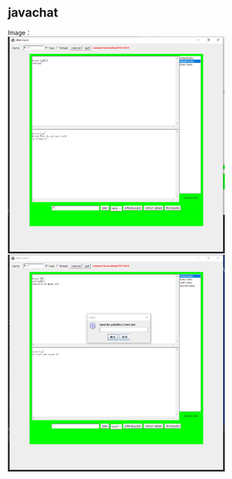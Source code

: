 # javachat

Image：
![Alt text](https://github.com/skotai/javachat/blob/main/image/png3.png)
![Alt text](https://github.com/skotai/javachat/blob/main/image/png2.png)
